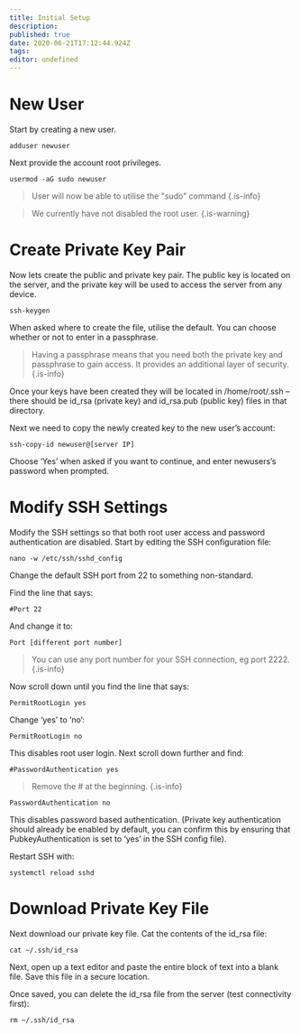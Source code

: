 ```yaml
---
title: Initial Setup
description: 
published: true
date: 2020-06-21T17:12:44.924Z
tags: 
editor: undefined
---
```


# New User
Start by creating a new user.

`adduser newuser`

Next provide the account root privileges.

`usermod -aG sudo newuser`

> User will now be able to utilise the "sudo" command
{.is-info}

> We currently have not disabled the root user.
{.is-warning}

# Create Private Key Pair
Now lets create the public and private key pair. The public key is located on the server, and the private key will be used to access the server from any device.

`ssh-keygen`

When asked where to create the file, utilise the default. You can choose whether or not to enter in a passphrase. 
> Having a passphrase means that you need both the private key and passphrase to gain access. It provides an additional layer of security.
{.is-info}

Once your keys have been created they will be located in /home/root/.ssh – there should be id_rsa (private key) and id_rsa.pub (public key) files in that directory.

Next we need to copy the newly created key to the new user’s account:

`ssh-copy-id newuser@[server IP]`

Choose ‘Yes’ when asked if you want to continue, and enter newusers’s password when prompted.

# Modify SSH Settings
Modify the SSH settings so that both root user access and password authentication are disabled. Start by editing the SSH configuration file:

`nano -w /etc/ssh/sshd_config`

Change the default SSH port from 22 to something non-standard.

Find the line that says:

`#Port 22`

And change it to:

`Port [different port number]`

> You can use any port number for your SSH connection, eg port 2222.
{.is-info}

Now scroll down until you find the line that says:

`PermitRootLogin yes`

Change ‘yes’ to ‘no’:

`PermitRootLogin no`

This disables root user login.  Next scroll down further and find:

`#PasswordAuthentication yes`

> Remove the # at the beginning.
{.is-info}

`PasswordAuthentication no`

This disables password based authentication. (Private key authentication should already be enabled by default, you can confirm this by ensuring that PubkeyAuthentication is set to ‘yes’ in the SSH config file).

Restart SSH with:

`systemctl reload sshd`

# Download Private Key File
Next download our private key file. Cat the contents of the id_rsa file:

`cat ~/.ssh/id_rsa`

Next, open up a text editor and paste the entire block of text into a blank file. Save this file in a secure location.

Once saved, you can delete the id_rsa file from the server (test connectivity first):

`rm ~/.ssh/id_rsa`
